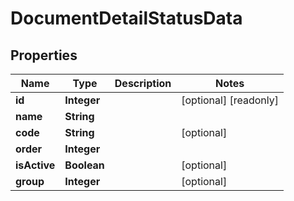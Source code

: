 

# DocumentDetailStatusData

## Properties

Name | Type | Description | Notes
------------ | ------------- | ------------- | -------------
**id** | **Integer** |  |  [optional] [readonly]
**name** | **String** |  | 
**code** | **String** |  |  [optional]
**order** | **Integer** |  | 
**isActive** | **Boolean** |  |  [optional]
**group** | **Integer** |  |  [optional]



